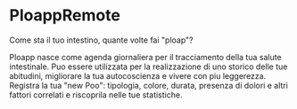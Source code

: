 # PloappRemote
Come sta il tuo intestino, quante volte fai "ploap"?

Ploapp nasce come agenda giornaliera per il tracciamento della tua salute intestinale.
Puo essere utilizzata per la realizzazione di uno storico delle tue abitudini, migliorare la tua autocoscienza e vivere con piu leggerezza.
Registra la tua "new Poo": tipologia, colore, durata, presenza di dolori e altri fattori correlati e riscoprila nelle tue statistiche. 
